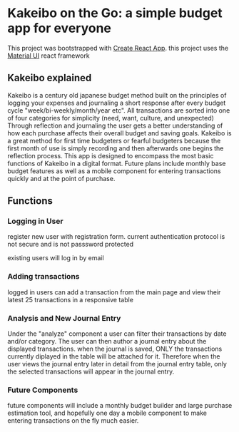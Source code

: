 # Kakeibo on the Go: a simple budget app for everyone

This project was bootstrapped with [Create React App](https://github.com/facebook/create-react-app).
this project uses the [Material UI](https://mui.com/) react framework

## Kakeibo explained
Kakeibo is a century old japanese budget method built on the principles of logging your expenses and journaling a short response after every budget cycle "week/bi-weekly/month/year etc". All transactions are sorted into one of four categories for simplicity (need, want, culture, and unexpected) Through reflection and journaling the user gets a better understanding of how each purchase affects their overall budget and saving goals. Kakeibo is a great method for first time budgeters or fearful budgeters because the first month of use is simply recording and then afterwards one begins the reflection process. This app is designed to encompass the most basic functions of Kakeibo in a digital format. Future plans include monthly base budget features as well as a mobile component for entering transactions quickly and at the point of purchase. 


## Functions

### Logging in User
register new user with registration form. current authentication protocol is not secure and is not passsword protected

existing users will log in by email

### Adding transactions
 logged in users can add a transaction from the main page and view their latest 25 transactions in a responsive table

### Analysis and New Journal Entry 
 Under the "analyze" component a user can filter their transactions by date and/or category. The user can then author a journal entry about the displayed transactions. when the journal is saved, ONLY the transactions currently diplayed in the table will be attached for it. Therefore when the user views the journal entry later in detail from the journal entry table, only the selected transactions will appear in the journal entry. 

 ### Future Components
 future components will include a monthly budget builder and large purchase estimation tool, and hopefully one day a mobile component to make entering transactions on the fly much easier. 

